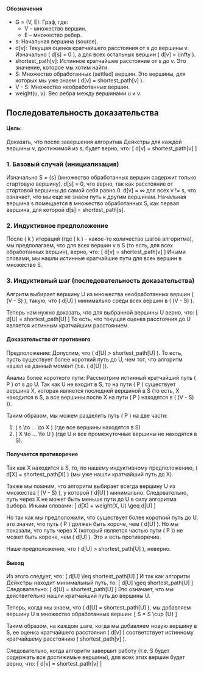 #### Обозначения 
- G = (V, E): Граф, где:
  - V – множество вершин.
  - E – множество ребер.
- s: Начальная вершина (source).
- d[v]: Текущая оценка кратчайшего расстояния от s до вершины v. Изначально \( d[s] = 0 \), а для всех остальных вершин \( d[v] = \infty \).
- shortest_path[v]: Истинное кратчайшее расстояние от s до v. Это значение, которое мы хотим найти.
- S: Множество обработанных (settled) вершин. Это вершины, для которых мы уже знаем \( d[v] = shortest_path[v] \).
- V - S: Множество необработанных вершин.
- weight(u, v): Вес ребра между вершинами u и v.

## Последовательность доказательства

#### Цель:
Доказать, что после завершения алгоритма Дейкстры для каждой вершины v, достижимой из s, будет верно, что:
\[ d[v] = shortest_path[v] \]

### 1. Базовый случай (инициализация)

Изначально S = {s} (множество обработанных вершин содержит только стартовую вершину).
d[s] = 0, что верно, так как расстояние от стартовой вершины до самой себя равно 0.
d[v] = ∞ для всех v != s, что означает, что мы еще не знаем путь к другим вершинам.
Начальная вершина s помещается в множество обработанных S, как первая вершина, для которой d[s] = shortest_path[s].

### 2. Индуктивное предположение

После \( k \) итераций (где \( k \) - какое-то количество шагов алгоритма), мы предполагаем, что для всех вершин v в S (то есть, для всех обработанных вершин), верно, что:
\[ d[v] = shortest_path[v] \]
Иными словами, мы нашли истинные кратчайшие пути для всех вершин в множестве S.

### 3. Индуктивный шаг (последовательность доказательства)

Алгритм выбирает вершину U из множества необработанных вершин \( (V - S) \), такую, что \( d[U] \) минимально среди всех вершин в \( (V - S) \).

Теперь нам нужно доказать, что для выбранной вершины U верно, что:
\[ d[U] = shortest_path[U] \]
То есть, что текущая оценка расстояния до U является истинным кратчайшим расстоянием.

#### Доказательство от противного

Предположение: Допустим, что \( d[U] > shortest_path[U] \). То есть, пусть существует более короткий путь до U, чем тот, что алгоритм нашел на данный момент (т.е. \( d[U] \)).

Анализ более короткого пути:
Рассмотрим истинный кратчайший путь \( P \) от s до U. Так как U не входит в S, то на пути \( P \) существует вершина X, которая является последней вершиной в S (то есть, X находится в S, а все вершины после X на пути \( P \) находятся в \( (V - S) \)).

Таким образом, мы можем разделить путь \( P \) на две части:
1. \( s \to ... \to X \) (где все вершины находятся в S)
2. \( X \to ... \to U \) (где U и все промежуточные вершины не находятся в S).

#### Получается противоречие

Так как X находится в S, то, по нашему индуктивному предположению, \( d[X] = shortest_path[X] \) (мы уже нашли кратчайший путь до X).

Также мы помним, что алгоритм выбирает всегда вершину U из множества \( (V - S) \), у которой \( d[U] \) минимально. Следовательно, путь через X не может быть меньше пути до U в силу алгоритма выбора. Иными словами:
\[ d[X] + weight(X, U) \geq d[U] \]

Но так как мы предположили, что существует более короткий путь до U, это значит, что путь \( P \) должен быть короче, чем \( d[U] \). Но мы показали, что путь через X (который является частью пути \( P \)) не может быть короче, чем \( d[U] \). Это и есть противоречие.

Наше предположение, что \( d[U] > shortest_path[U] \), неверно.

#### Вывод 

Из этого следует, что:
\[ d[U] \leq shortest_path[U] \]
И так как алгоритм Дейкстры находит минимальный путь, то:
\[ d[U] \geq shortest_path[U] \]
Следовательно:
\[ d[U] = shortest_path[U] \]
Это означает, что мы действительно нашли кратчайший путь до вершины U.

Теперь, когда мы знаем, что \( d[U] = shortest_path[U] \), мы добавляем вершину U в множество обработанных вершин:
\[ S = S \cup \{U\} \]

Таким образом, на каждом шаге, когда мы добавляем новую вершину в S, ее оценка кратчайшего расстояния \( d[v] \) соответствует истинному кратчайшему расстоянию \( shortest_path[v] \).

Следовательно, когда алгоритм завершит работу (т.е. S будет содержать все достижимые вершины), для всех этих вершин будет верно, что:
\[ d[v] = shortest_path[v] \]

